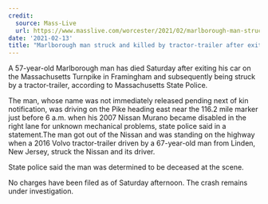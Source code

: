 ```yaml
---
credit:
  source: Mass-Live
  url: https://www.masslive.com/worcester/2021/02/marlborough-man-struck-and-killed-by-tractor-trailer-after-exiting-car-on-massachusetts-turnpike.html
date: '2021-02-13'
title: "Marlborough man struck and killed by tractor-trailer after exiting car on Massachusetts Turnpike"
---
```

A 57-year-old Marlborough man has died Saturday after exiting his car on the Massachusetts Turnpike in Framingham and subsequently being struck by a tractor-trailer, according to Massachusetts State Police.

The man, whose name was not immediately released pending next of kin notification, was driving on the Pike heading east near the 116.2 mile marker just before 6 a.m. when his 2007 Nissan Murano became disabled in the right lane for unknown mechanical problems, state police said in a statement.The man got out of the Nissan and was standing on the highway when a 2016 Volvo tractor-trailer driven by a 67-year-old man from Linden, New Jersey, struck the Nissan and its driver.

State police said the man was determined to be deceased at the scene.

No charges have been filed as of Saturday afternoon. The crash remains under investigation.

